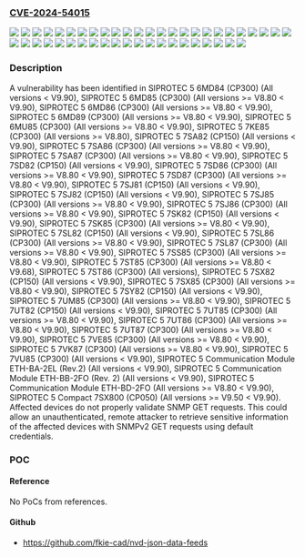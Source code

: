 ### [CVE-2024-54015](https://cve.mitre.org/cgi-bin/cvename.cgi?name=CVE-2024-54015)
![](https://img.shields.io/static/v1?label=Product&message=SIPROTEC%205%206MD84%20(CP300)&color=blue)
![](https://img.shields.io/static/v1?label=Product&message=SIPROTEC%205%206MD85%20(CP300)&color=blue)
![](https://img.shields.io/static/v1?label=Product&message=SIPROTEC%205%206MD86%20(CP300)&color=blue)
![](https://img.shields.io/static/v1?label=Product&message=SIPROTEC%205%206MD89%20(CP300)&color=blue)
![](https://img.shields.io/static/v1?label=Product&message=SIPROTEC%205%206MU85%20(CP300)&color=blue)
![](https://img.shields.io/static/v1?label=Product&message=SIPROTEC%205%207KE85%20(CP300)&color=blue)
![](https://img.shields.io/static/v1?label=Product&message=SIPROTEC%205%207SA82%20(CP150)&color=blue)
![](https://img.shields.io/static/v1?label=Product&message=SIPROTEC%205%207SA86%20(CP300)&color=blue)
![](https://img.shields.io/static/v1?label=Product&message=SIPROTEC%205%207SA87%20(CP300)&color=blue)
![](https://img.shields.io/static/v1?label=Product&message=SIPROTEC%205%207SD82%20(CP150)&color=blue)
![](https://img.shields.io/static/v1?label=Product&message=SIPROTEC%205%207SD86%20(CP300)&color=blue)
![](https://img.shields.io/static/v1?label=Product&message=SIPROTEC%205%207SD87%20(CP300)&color=blue)
![](https://img.shields.io/static/v1?label=Product&message=SIPROTEC%205%207SJ81%20(CP150)&color=blue)
![](https://img.shields.io/static/v1?label=Product&message=SIPROTEC%205%207SJ82%20(CP150)&color=blue)
![](https://img.shields.io/static/v1?label=Product&message=SIPROTEC%205%207SJ85%20(CP300)&color=blue)
![](https://img.shields.io/static/v1?label=Product&message=SIPROTEC%205%207SJ86%20(CP300)&color=blue)
![](https://img.shields.io/static/v1?label=Product&message=SIPROTEC%205%207SK82%20(CP150)&color=blue)
![](https://img.shields.io/static/v1?label=Product&message=SIPROTEC%205%207SK85%20(CP300)&color=blue)
![](https://img.shields.io/static/v1?label=Product&message=SIPROTEC%205%207SL82%20(CP150)&color=blue)
![](https://img.shields.io/static/v1?label=Product&message=SIPROTEC%205%207SL86%20(CP300)&color=blue)
![](https://img.shields.io/static/v1?label=Product&message=SIPROTEC%205%207SL87%20(CP300)&color=blue)
![](https://img.shields.io/static/v1?label=Product&message=SIPROTEC%205%207SS85%20(CP300)&color=blue)
![](https://img.shields.io/static/v1?label=Product&message=SIPROTEC%205%207ST85%20(CP300)&color=blue)
![](https://img.shields.io/static/v1?label=Product&message=SIPROTEC%205%207ST86%20(CP300)&color=blue)
![](https://img.shields.io/static/v1?label=Product&message=SIPROTEC%205%207SX82%20(CP150)&color=blue)
![](https://img.shields.io/static/v1?label=Product&message=SIPROTEC%205%207SX85%20(CP300)&color=blue)
![](https://img.shields.io/static/v1?label=Product&message=SIPROTEC%205%207SY82%20(CP150)&color=blue)
![](https://img.shields.io/static/v1?label=Product&message=SIPROTEC%205%207UM85%20(CP300)&color=blue)
![](https://img.shields.io/static/v1?label=Product&message=SIPROTEC%205%207UT82%20(CP150)&color=blue)
![](https://img.shields.io/static/v1?label=Product&message=SIPROTEC%205%207UT85%20(CP300)&color=blue)
![](https://img.shields.io/static/v1?label=Product&message=SIPROTEC%205%207UT86%20(CP300)&color=blue)
![](https://img.shields.io/static/v1?label=Product&message=SIPROTEC%205%207UT87%20(CP300)&color=blue)
![](https://img.shields.io/static/v1?label=Product&message=SIPROTEC%205%207VE85%20(CP300)&color=blue)
![](https://img.shields.io/static/v1?label=Product&message=SIPROTEC%205%207VK87%20(CP300)&color=blue)
![](https://img.shields.io/static/v1?label=Product&message=SIPROTEC%205%207VU85%20(CP300)&color=blue)
![](https://img.shields.io/static/v1?label=Product&message=SIPROTEC%205%20Communication%20Module%20ETH-BA-2EL%20(Rev.2)&color=blue)
![](https://img.shields.io/static/v1?label=Product&message=SIPROTEC%205%20Communication%20Module%20ETH-BB-2FO%20(Rev.%202)&color=blue)
![](https://img.shields.io/static/v1?label=Product&message=SIPROTEC%205%20Communication%20Module%20ETH-BD-2FO&color=blue)
![](https://img.shields.io/static/v1?label=Product&message=SIPROTEC%205%20Compact%207SX800%20(CP050)&color=blue)
![](https://img.shields.io/static/v1?label=Version&message=0%3C%20*%20&color=brighgreen)
![](https://img.shields.io/static/v1?label=Version&message=0%3C%20V9.90%20&color=brighgreen)
![](https://img.shields.io/static/v1?label=Version&message=V8.80%3C%20*%20&color=brighgreen)
![](https://img.shields.io/static/v1?label=Version&message=V8.80%3C%20V9.68%20&color=brighgreen)
![](https://img.shields.io/static/v1?label=Version&message=V8.80%3C%20V9.90%20&color=brighgreen)
![](https://img.shields.io/static/v1?label=Version&message=V9.50%3C%20V9.90%20&color=brighgreen)
![](https://img.shields.io/static/v1?label=Vulnerability&message=CWE-1392%3A%20Use%20of%20Default%20Credentials&color=brighgreen)

### Description

A vulnerability has been identified in SIPROTEC 5 6MD84 (CP300) (All versions < V9.90), SIPROTEC 5 6MD85 (CP300) (All versions >= V8.80 < V9.90), SIPROTEC 5 6MD86 (CP300) (All versions >= V8.80 < V9.90), SIPROTEC 5 6MD89 (CP300) (All versions >= V8.80 < V9.90), SIPROTEC 5 6MU85 (CP300) (All versions >= V8.80 < V9.90), SIPROTEC 5 7KE85 (CP300) (All versions >= V8.80), SIPROTEC 5 7SA82 (CP150) (All versions < V9.90), SIPROTEC 5 7SA86 (CP300) (All versions >= V8.80 < V9.90), SIPROTEC 5 7SA87 (CP300) (All versions >= V8.80 < V9.90), SIPROTEC 5 7SD82 (CP150) (All versions < V9.90), SIPROTEC 5 7SD86 (CP300) (All versions >= V8.80 < V9.90), SIPROTEC 5 7SD87 (CP300) (All versions >= V8.80 < V9.90), SIPROTEC 5 7SJ81 (CP150) (All versions < V9.90), SIPROTEC 5 7SJ82 (CP150) (All versions < V9.90), SIPROTEC 5 7SJ85 (CP300) (All versions >= V8.80 < V9.90), SIPROTEC 5 7SJ86 (CP300) (All versions >= V8.80 < V9.90), SIPROTEC 5 7SK82 (CP150) (All versions < V9.90), SIPROTEC 5 7SK85 (CP300) (All versions >= V8.80 < V9.90), SIPROTEC 5 7SL82 (CP150) (All versions < V9.90), SIPROTEC 5 7SL86 (CP300) (All versions >= V8.80 < V9.90), SIPROTEC 5 7SL87 (CP300) (All versions >= V8.80 < V9.90), SIPROTEC 5 7SS85 (CP300) (All versions >= V8.80 < V9.90), SIPROTEC 5 7ST85 (CP300) (All versions >= V8.80 < V9.68), SIPROTEC 5 7ST86 (CP300) (All versions), SIPROTEC 5 7SX82 (CP150) (All versions < V9.90), SIPROTEC 5 7SX85 (CP300) (All versions >= V8.80 < V9.90), SIPROTEC 5 7SY82 (CP150) (All versions < V9.90), SIPROTEC 5 7UM85 (CP300) (All versions >= V8.80 < V9.90), SIPROTEC 5 7UT82 (CP150) (All versions < V9.90), SIPROTEC 5 7UT85 (CP300) (All versions >= V8.80 < V9.90), SIPROTEC 5 7UT86 (CP300) (All versions >= V8.80 < V9.90), SIPROTEC 5 7UT87 (CP300) (All versions >= V8.80 < V9.90), SIPROTEC 5 7VE85 (CP300) (All versions >= V8.80 < V9.90), SIPROTEC 5 7VK87 (CP300) (All versions >= V8.80 < V9.90), SIPROTEC 5 7VU85 (CP300) (All versions < V9.90), SIPROTEC 5 Communication Module ETH-BA-2EL (Rev.2) (All versions < V9.90), SIPROTEC 5 Communication Module ETH-BB-2FO (Rev. 2) (All versions < V9.90), SIPROTEC 5 Communication Module ETH-BD-2FO (All versions >= V8.80 < V9.90), SIPROTEC 5 Compact 7SX800 (CP050) (All versions >= V9.50 < V9.90). Affected devices do not properly validate SNMP GET requests. This could allow an unauthenticated, remote attacker to retrieve sensitive information of the affected devices with SNMPv2 GET requests using default credentials.

### POC

#### Reference
No PoCs from references.

#### Github
- https://github.com/fkie-cad/nvd-json-data-feeds

